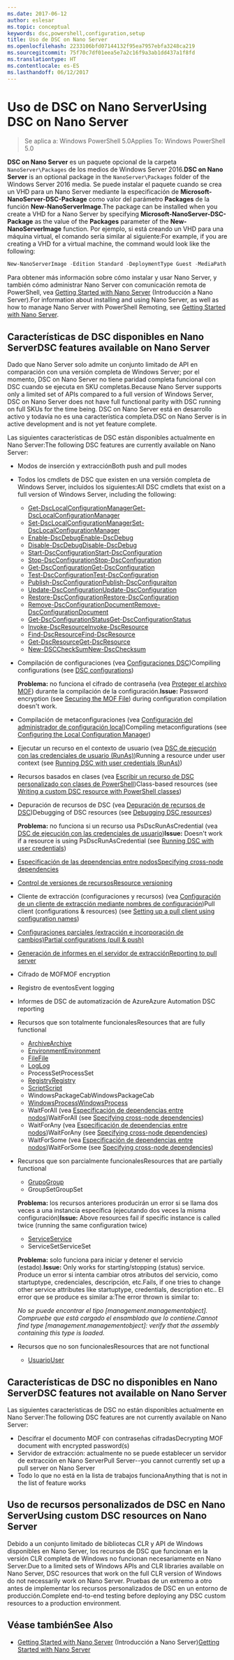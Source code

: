 ```yaml
---
ms.date: 2017-06-12
author: eslesar
ms.topic: conceptual
keywords: dsc,powershell,configuration,setup
title: Uso de DSC on Nano Server
ms.openlocfilehash: 2233106bfd07144132f95ea7957ebfa3248ca219
ms.sourcegitcommit: 75f70c7df01eea5e7a2c16f9a3ab1dd437a1f8fd
ms.translationtype: HT
ms.contentlocale: es-ES
ms.lasthandoff: 06/12/2017
---
```

# <a name="using-dsc-on-nano-server"></a><span data-ttu-id="7ddf4-103">Uso de DSC on Nano Server</span><span class="sxs-lookup"><span data-stu-id="7ddf4-103">Using DSC on Nano Server</span></span>

> <span data-ttu-id="7ddf4-104">Se aplica a: Windows PowerShell 5.0</span><span class="sxs-lookup"><span data-stu-id="7ddf4-104">Applies To: Windows PowerShell 5.0</span></span>

<span data-ttu-id="7ddf4-105">**DSC on Nano Server** es un paquete opcional de la carpeta `NanoServer\Packages` de los medios de Windows Server 2016.</span><span class="sxs-lookup"><span data-stu-id="7ddf4-105">**DSC on Nano Server** is an optional package in the `NanoServer\Packages` folder of the Windows Server 2016 media.</span></span> <span data-ttu-id="7ddf4-106">Se puede instalar el paquete cuando se crea un VHD para un Nano Server mediante la especificación de **Microsoft-NanoServer-DSC-Package** como valor del parámetro **Packages** de la función **New-NanoServerImage**.</span><span class="sxs-lookup"><span data-stu-id="7ddf4-106">The package can be installed when you create a VHD for a Nano Server by specifying **Microsoft-NanoServer-DSC-Package** as the value of the **Packages** parameter of the **New-NanoServerImage** function.</span></span> <span data-ttu-id="7ddf4-107">Por ejemplo, si está creando un VHD para una máquina virtual, el comando sería similar al siguiente:</span><span class="sxs-lookup"><span data-stu-id="7ddf4-107">For example, if you are creating a VHD for a virtual machine, the command would look like the following:</span></span>

```powershell
New-NanoServerImage -Edition Standard -DeploymentType Guest -MediaPath f:\ -BasePath .\Base -TargetPath .\Nano1\Nano.vhd -ComputerName Nano1 -Packages Microsoft-NanoServer-DSC-Package
```

<span data-ttu-id="7ddf4-108">Para obtener más información sobre cómo instalar y usar Nano Server, y también cómo administrar Nano Server con comunicación remota de PowerShell, vea [Getting Started with Nano Server](https://technet.microsoft.com/en-us/library/mt126167.aspx) (Introducción a Nano Server).</span><span class="sxs-lookup"><span data-stu-id="7ddf4-108">For information about installing and using Nano Server, as well as how to manage Nano Server with PowerShell Remoting, see [Getting Started with Nano Server](https://technet.microsoft.com/en-us/library/mt126167.aspx).</span></span>


## <a name="dsc-features-available-on-nano-server"></a><span data-ttu-id="7ddf4-109">Características de DSC disponibles en Nano Server</span><span class="sxs-lookup"><span data-stu-id="7ddf4-109">DSC features available on Nano Server</span></span>

 <span data-ttu-id="7ddf4-110">Dado que Nano Server solo admite un conjunto limitado de API en comparación con una versión completa de Windows Server; por el momento, DSC on Nano Server no tiene paridad completa funcional con DSC cuando se ejecuta en SKU completas.</span><span class="sxs-lookup"><span data-stu-id="7ddf4-110">Because Nano Server supports only a limited set of APIs compared to a full version of Windows Server, DSC on Nano Server does not have full functional parity with DSC running on full SKUs for the time being.</span></span> <span data-ttu-id="7ddf4-111">DSC on Nano Server está en desarrollo activo y todavía no es una característica completa.</span><span class="sxs-lookup"><span data-stu-id="7ddf4-111">DSC on Nano Server is in active development and is not yet feature complete.</span></span>
 
 <span data-ttu-id="7ddf4-112">Las siguientes características de DSC están disponibles actualmente en Nano Server:</span><span class="sxs-lookup"><span data-stu-id="7ddf4-112">The following DSC features are currently available on Nano Server:</span></span> 


* <span data-ttu-id="7ddf4-113">Modos de inserción y extracción</span><span class="sxs-lookup"><span data-stu-id="7ddf4-113">Both push and pull modes</span></span>

* <span data-ttu-id="7ddf4-114">Todos los cmdlets de DSC que existen en una versión completa de Windows Server, incluidos los siguientes:</span><span class="sxs-lookup"><span data-stu-id="7ddf4-114">All DSC cmdlets that exist on a full version of Windows Server, including the following:</span></span> 
  * [<span data-ttu-id="7ddf4-115">Get-DscLocalConfigurationManager</span><span class="sxs-lookup"><span data-stu-id="7ddf4-115">Get-DscLocalConfigurationManager</span></span>](https://technet.microsoft.com/en-us/library/dn407378.aspx)
  * [<span data-ttu-id="7ddf4-116">Set-DscLocalConfigurationManager</span><span class="sxs-lookup"><span data-stu-id="7ddf4-116">Set-DscLocalConfigurationManager</span></span>](https://technet.microsoft.com/en-us/library/dn521621.aspx)   
  * [<span data-ttu-id="7ddf4-117">Enable-DscDebug</span><span class="sxs-lookup"><span data-stu-id="7ddf4-117">Enable-DscDebug</span></span>](https://technet.microsoft.com/en-us/library/mt517870.aspx)
  * [<span data-ttu-id="7ddf4-118">Disable-DscDebug</span><span class="sxs-lookup"><span data-stu-id="7ddf4-118">Disable-DscDebug</span></span>](https://technet.microsoft.com/en-us/library/mt517872.aspx)       
  * [<span data-ttu-id="7ddf4-119">Start-DscConfiguration</span><span class="sxs-lookup"><span data-stu-id="7ddf4-119">Start-DscConfiguration</span></span>](https://technet.microsoft.com/en-us/library/dn521623.aspx)
  * [<span data-ttu-id="7ddf4-120">Stop-DscConfiguration</span><span class="sxs-lookup"><span data-stu-id="7ddf4-120">Stop-DscConfiguration</span></span>](https://technet.microsoft.com/en-us/library/mt143542.aspx)
  * [<span data-ttu-id="7ddf4-121">Get-DscConfiguration</span><span class="sxs-lookup"><span data-stu-id="7ddf4-121">Get-DscConfiguration</span></span>](https://technet.microsoft.com/en-us/library/dn407379.aspx)
  * [<span data-ttu-id="7ddf4-122">Test-DscConfiguration</span><span class="sxs-lookup"><span data-stu-id="7ddf4-122">Test-DscConfiguration</span></span>](https://technet.microsoft.com/en-us/library/dn407382.aspx)      
  * [<span data-ttu-id="7ddf4-123">Publish-DscConfiguration</span><span class="sxs-lookup"><span data-stu-id="7ddf4-123">Publish-DscConfiguraiton</span></span>](https://technet.microsoft.com/en-us/library/mt517875.aspx) 
  * [<span data-ttu-id="7ddf4-124">Update-DscConfiguration</span><span class="sxs-lookup"><span data-stu-id="7ddf4-124">Update-DscConfiguration</span></span>](https://technet.microsoft.com/en-us/library/mt143541.aspx)
  * [<span data-ttu-id="7ddf4-125">Restore-DscConfiguration</span><span class="sxs-lookup"><span data-stu-id="7ddf4-125">Restore-DscConfiguration</span></span>](https://technet.microsoft.com/en-us/library/dn407383.aspx)
  * [<span data-ttu-id="7ddf4-126">Remove-DscConfigurationDocument</span><span class="sxs-lookup"><span data-stu-id="7ddf4-126">Remove-DscConfigurationDocument</span></span>](https://technet.microsoft.com/en-us/library/mt143544.aspx)
  * [<span data-ttu-id="7ddf4-127">Get-DscConfigurationStatus</span><span class="sxs-lookup"><span data-stu-id="7ddf4-127">Get-DscConfigurationStatus</span></span>](https://technet.microsoft.com/en-us/library/mt517868.aspx)
  * [<span data-ttu-id="7ddf4-128">Invoke-DscResource</span><span class="sxs-lookup"><span data-stu-id="7ddf4-128">Invoke-DscResource</span></span>](https://technet.microsoft.com/en-us/library/mt517869.aspx)
  * [<span data-ttu-id="7ddf4-129">Find-DscResource</span><span class="sxs-lookup"><span data-stu-id="7ddf4-129">Find-DscResource</span></span>](https://technet.microsoft.com/en-us/library/mt517874.aspx)
  * [<span data-ttu-id="7ddf4-130">Get-DscResource</span><span class="sxs-lookup"><span data-stu-id="7ddf4-130">Get-DscResource</span></span>](https://technet.microsoft.com/en-us/library/dn521625.aspx)
  * [<span data-ttu-id="7ddf4-131">New-DSCCheckSum</span><span class="sxs-lookup"><span data-stu-id="7ddf4-131">New-DscChecksum</span></span>](https://technet.microsoft.com/en-us/library/dn521622.aspx)    

* <span data-ttu-id="7ddf4-132">Compilación de configuraciones (vea [Configuraciones DSC](configurations.md))</span><span class="sxs-lookup"><span data-stu-id="7ddf4-132">Compiling configurations (see [DSC configurations](configurations.md))</span></span>

  <span data-ttu-id="7ddf4-133">**Problema:** no funciona el cifrado de contraseña (vea [Proteger el archivo MOF](securemof.md)) durante la compilación de la configuración.</span><span class="sxs-lookup"><span data-stu-id="7ddf4-133">**Issue:** Password encryption (see [Securing the MOF File](securemof.md)) during configuration compilation doesn't work.</span></span>

* <span data-ttu-id="7ddf4-134">Compilación de metaconfiguraciones (vea [Configuración del administrador de configuración local](metaConfig.md))</span><span class="sxs-lookup"><span data-stu-id="7ddf4-134">Compiling metaconfigurations (see [Configuring the Local Configuration Manager](metaConfig.md))</span></span>

* <span data-ttu-id="7ddf4-135">Ejecutar un recurso en el contexto de usuario (vea [DSC de ejecución con las credenciales de usuario (RunAs)](runAsUser.md))</span><span class="sxs-lookup"><span data-stu-id="7ddf4-135">Running a resource under user context (see [Running DSC with user credentials (RunAs)](runAsUser.md))</span></span>

* <span data-ttu-id="7ddf4-136">Recursos basados en clases (vea [Escribir un recurso de DSC personalizado con clases de PowerShell](authoringResourceClass.md))</span><span class="sxs-lookup"><span data-stu-id="7ddf4-136">Class-based resources (see [Writing a custom DSC resource with PowerShell classes](authoringResourceClass.md))</span></span>

* <span data-ttu-id="7ddf4-137">Depuración de recursos de DSC (vea [Depuración de recursos de DSC](debugresource.md))</span><span class="sxs-lookup"><span data-stu-id="7ddf4-137">Debugging of DSC resources (see [Debugging DSC resources](debugresource.md))</span></span>
  
  <span data-ttu-id="7ddf4-138">**Problema:** no funciona si un recurso usa PsDscRunAsCredential (vea [DSC de ejecución con las credenciales de usuario](runAsUser.md))</span><span class="sxs-lookup"><span data-stu-id="7ddf4-138">**Issue:** Doesn't work if a resource is using PsDscRunAsCredential (see [Running DSC with user credentials](runAsUser.md))</span></span>

* [<span data-ttu-id="7ddf4-139">Especificación de las dependencias entre nodos</span><span class="sxs-lookup"><span data-stu-id="7ddf4-139">Specifying cross-node dependencies</span></span>](crossNodeDependencies.md) 

* [<span data-ttu-id="7ddf4-140">Control de versiones de recursos</span><span class="sxs-lookup"><span data-stu-id="7ddf4-140">Resource versioning</span></span>](sxsResource.md)

* <span data-ttu-id="7ddf4-141">Cliente de extracción (configuraciones y recursos) (vea [Configuración de un cliente de extracción mediante nombres de configuración](pullClientConfigNames.md))</span><span class="sxs-lookup"><span data-stu-id="7ddf4-141">Pull client (configurations & resources) (see [Setting up a pull client using configuration names](pullClientConfigNames.md))</span></span>

* [<span data-ttu-id="7ddf4-142">Configuraciones parciales (extracción e incorporación de cambios)</span><span class="sxs-lookup"><span data-stu-id="7ddf4-142">Partial configurations (pull & push)</span></span>](partialConfigs.md)

* [<span data-ttu-id="7ddf4-143">Generación de informes en el servidor de extracción</span><span class="sxs-lookup"><span data-stu-id="7ddf4-143">Reporting to pull server</span></span>](reportServer.md) 

* <span data-ttu-id="7ddf4-144">Cifrado de MOF</span><span class="sxs-lookup"><span data-stu-id="7ddf4-144">MOF encryption</span></span>

* <span data-ttu-id="7ddf4-145">Registro de eventos</span><span class="sxs-lookup"><span data-stu-id="7ddf4-145">Event logging</span></span>

* <span data-ttu-id="7ddf4-146">Informes de DSC de automatización de Azure</span><span class="sxs-lookup"><span data-stu-id="7ddf4-146">Azure Automation DSC reporting</span></span>

* <span data-ttu-id="7ddf4-147">Recursos que son totalmente funcionales</span><span class="sxs-lookup"><span data-stu-id="7ddf4-147">Resources that are fully functional</span></span>
  * [<span data-ttu-id="7ddf4-148">Archive</span><span class="sxs-lookup"><span data-stu-id="7ddf4-148">Archive</span></span>](archiveResource.md)
  * [<span data-ttu-id="7ddf4-149">Environment</span><span class="sxs-lookup"><span data-stu-id="7ddf4-149">Environment</span></span>](environmentResource.md)
  * [<span data-ttu-id="7ddf4-150">File</span><span class="sxs-lookup"><span data-stu-id="7ddf4-150">File</span></span>](fileResource.md)
  * [<span data-ttu-id="7ddf4-151">Log</span><span class="sxs-lookup"><span data-stu-id="7ddf4-151">Log</span></span>](logResource.md)
  * <span data-ttu-id="7ddf4-152">ProcessSet</span><span class="sxs-lookup"><span data-stu-id="7ddf4-152">ProcessSet</span></span>
  * [<span data-ttu-id="7ddf4-153">Registry</span><span class="sxs-lookup"><span data-stu-id="7ddf4-153">Registry</span></span>](registryResource.md)
  * [<span data-ttu-id="7ddf4-154">Script</span><span class="sxs-lookup"><span data-stu-id="7ddf4-154">Script</span></span>](scriptResource.md)
  * <span data-ttu-id="7ddf4-155">WindowsPackageCab</span><span class="sxs-lookup"><span data-stu-id="7ddf4-155">WindowsPackageCab</span></span>
  * [<span data-ttu-id="7ddf4-156">WindowsProcess</span><span class="sxs-lookup"><span data-stu-id="7ddf4-156">WindowsProcess</span></span>](windowsProcessResource.md)
  * <span data-ttu-id="7ddf4-157">WaitForAll (vea [Especificación de dependencias entre nodos](crossNodeDependencies.md))</span><span class="sxs-lookup"><span data-stu-id="7ddf4-157">WaitForAll (see [Specifying cross-node dependencies](crossNodeDependencies.md))</span></span>
  * <span data-ttu-id="7ddf4-158">WaitForAny (vea [Especificación de dependencias entre nodos](crossNodeDependencies.md))</span><span class="sxs-lookup"><span data-stu-id="7ddf4-158">WaitForAny (see [Specifying cross-node dependencies](crossNodeDependencies.md))</span></span>
  * <span data-ttu-id="7ddf4-159">WaitForSome (vea [Especificación de dependencias entre nodos](crossNodeDependencies.md))</span><span class="sxs-lookup"><span data-stu-id="7ddf4-159">WaitForSome (see [Specifying cross-node dependencies](crossNodeDependencies.md))</span></span>

* <span data-ttu-id="7ddf4-160">Recursos que son parcialmente funcionales</span><span class="sxs-lookup"><span data-stu-id="7ddf4-160">Resources that are partially functional</span></span>
  * [<span data-ttu-id="7ddf4-161">Grupo</span><span class="sxs-lookup"><span data-stu-id="7ddf4-161">Group</span></span>](groupResource.md)
  * <span data-ttu-id="7ddf4-162">GroupSet</span><span class="sxs-lookup"><span data-stu-id="7ddf4-162">GroupSet</span></span>
  
  <span data-ttu-id="7ddf4-163">**Problema:** los recursos anteriores producirán un error si se llama dos veces a una instancia específica (ejecutando dos veces la misma configuración)</span><span class="sxs-lookup"><span data-stu-id="7ddf4-163">**Issue:** Above resources fail if specific instance is called twice (running the same configuration twice)</span></span>
  
  * [<span data-ttu-id="7ddf4-164">Service</span><span class="sxs-lookup"><span data-stu-id="7ddf4-164">Service</span></span>](serviceResource.md)
  * <span data-ttu-id="7ddf4-165">ServiceSet</span><span class="sxs-lookup"><span data-stu-id="7ddf4-165">ServiceSet</span></span>
  
  <span data-ttu-id="7ddf4-166">**Problema:** solo funciona para iniciar y detener el servicio (estado).</span><span class="sxs-lookup"><span data-stu-id="7ddf4-166">**Issue:** Only works for starting/stopping (status) service.</span></span> <span data-ttu-id="7ddf4-167">Produce un error si intenta cambiar otros atributos del servicio, como startuptype, credenciales, descripción, etc.</span><span class="sxs-lookup"><span data-stu-id="7ddf4-167">Fails, if one tries to change other service attributes like startuptype, credentials, description etc..</span></span> <span data-ttu-id="7ddf4-168">El error que se produce es similar a:</span><span class="sxs-lookup"><span data-stu-id="7ddf4-168">The error thrown is similar to:</span></span>
  
  <span data-ttu-id="7ddf4-169">*No se puede encontrar el tipo [management.managementobject]. Compruebe que está cargado el ensamblado que lo contiene.*</span><span class="sxs-lookup"><span data-stu-id="7ddf4-169">*Cannot find type [management.managementobject]: verify that the assembly containing this type is loaded.*</span></span>
  
* <span data-ttu-id="7ddf4-170">Recursos que no son funcionales</span><span class="sxs-lookup"><span data-stu-id="7ddf4-170">Resources that are not functional</span></span>
  * [<span data-ttu-id="7ddf4-171">Usuario</span><span class="sxs-lookup"><span data-stu-id="7ddf4-171">User</span></span>](userResource.md)
  

## <a name="dsc-features-not-available-on-nano-server"></a><span data-ttu-id="7ddf4-172">Características de DSC no disponibles en Nano Server</span><span class="sxs-lookup"><span data-stu-id="7ddf4-172">DSC features not available on Nano Server</span></span>

<span data-ttu-id="7ddf4-173">Las siguientes características de DSC no están disponibles actualmente en Nano Server:</span><span class="sxs-lookup"><span data-stu-id="7ddf4-173">The following DSC features are not currently available on Nano Server:</span></span>

* <span data-ttu-id="7ddf4-174">Descifrar el documento MOF con contraseñas cifradas</span><span class="sxs-lookup"><span data-stu-id="7ddf4-174">Decrypting MOF document with encrypted password(s)</span></span> 
* <span data-ttu-id="7ddf4-175">Servidor de extracción: actualmente no se puede establecer un servidor de extracción en Nano Server</span><span class="sxs-lookup"><span data-stu-id="7ddf4-175">Pull Server--you cannot currently set up a pull server on Nano Server</span></span>
* <span data-ttu-id="7ddf4-176">Todo lo que no está en la lista de trabajos funciona</span><span class="sxs-lookup"><span data-stu-id="7ddf4-176">Anything that is not in the list of feature works</span></span>

## <a name="using-custom-dsc-resources-on-nano-server"></a><span data-ttu-id="7ddf4-177">Uso de recursos personalizados de DSC en Nano Server</span><span class="sxs-lookup"><span data-stu-id="7ddf4-177">Using custom DSC resources on Nano Server</span></span>
 
<span data-ttu-id="7ddf4-178">Debido a un conjunto limitado de bibliotecas CLR y API de Windows disponibles en Nano Server, los recursos de DSC que funcionan en la versión CLR completa de Windows no funcionan necesariamente en Nano Server.</span><span class="sxs-lookup"><span data-stu-id="7ddf4-178">Due to a limited sets of Windows APIs and CLR libraries available on Nano Server, DSC resources that work on the full CLR version of Windows do not necessarily work on Nano Server.</span></span> <span data-ttu-id="7ddf4-179">Pruebas de un extremo a otro antes de implementar los recursos personalizados de DSC en un entorno de producción.</span><span class="sxs-lookup"><span data-stu-id="7ddf4-179">Complete end-to-end testing before deploying any DSC custom resources to a production environment.</span></span>

## <a name="see-also"></a><span data-ttu-id="7ddf4-180">Véase también</span><span class="sxs-lookup"><span data-stu-id="7ddf4-180">See Also</span></span>
- <span data-ttu-id="7ddf4-181">[Getting Started with Nano Server](https://technet.microsoft.com/en-us/library/mt126167.aspx) (Introducción a Nano Server)</span><span class="sxs-lookup"><span data-stu-id="7ddf4-181">[Getting Started with Nano Server](https://technet.microsoft.com/en-us/library/mt126167.aspx)</span></span>

